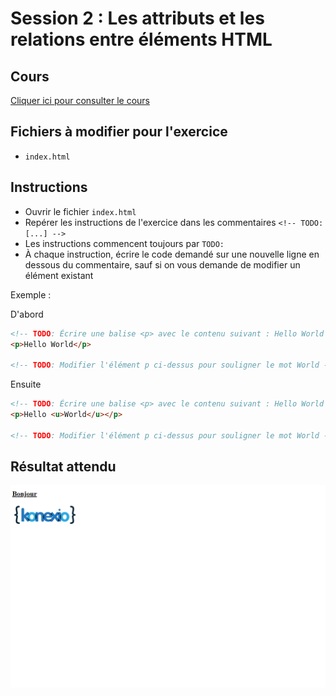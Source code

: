 # Session 2 : Les attributs et les relations entre éléments HTML

## Cours

[Cliquer ici pour consulter le cours](https://docs.google.com/presentation/d/1OinkBalgUzUqBBnfSwUyvVWwmhcpKQxugBMiGdXfH-s/edit?usp=sharing)

## Fichiers à modifier pour l'exercice

- `index.html`

## Instructions

- Ouvrir le fichier `index.html`
- Repérer les instructions de l'exercice dans les commentaires `<!-- TODO: [...] -->`
- Les instructions commencent toujours par `TODO:`
- À chaque instruction, écrire le code demandé sur une nouvelle ligne en dessous du commentaire, sauf si on vous demande de modifier un élément existant

Exemple :

D'abord

```html
<!-- TODO: Écrire une balise <p> avec le contenu suivant : Hello World -->
<p>Hello World</p>

<!-- TODO: Modifier l'élément p ci-dessus pour souligner le mot World -->
```

Ensuite

```html
<!-- TODO: Écrire une balise <p> avec le contenu suivant : Hello World -->
<p>Hello <u>World</u></p>

<!-- TODO: Modifier l'élément p ci-dessus pour souligner le mot World -->
```

## Résultat attendu

![Résultat de l'exercice](./resultat.png)
